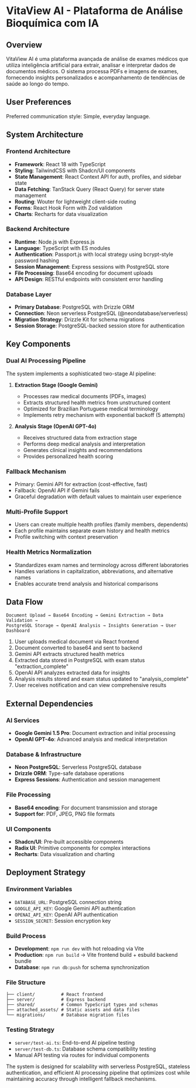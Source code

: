 # VitaView AI - Plataforma de Análise Bioquímica com IA

## Overview

VitaView AI é uma plataforma avançada de análise de exames médicos que utiliza inteligência artificial para extrair, analisar e interpretar dados de documentos médicos. O sistema processa PDFs e imagens de exames, fornecendo insights personalizados e acompanhamento de tendências de saúde ao longo do tempo.

## User Preferences

Preferred communication style: Simple, everyday language.

## System Architecture

### Frontend Architecture
- **Framework**: React 18 with TypeScript
- **Styling**: TailwindCSS with Shadcn/UI components
- **State Management**: React Context API for auth, profiles, and sidebar state
- **Data Fetching**: TanStack Query (React Query) for server state management
- **Routing**: Wouter for lightweight client-side routing
- **Forms**: React Hook Form with Zod validation
- **Charts**: Recharts for data visualization

### Backend Architecture
- **Runtime**: Node.js with Express.js
- **Language**: TypeScript with ES modules
- **Authentication**: Passport.js with local strategy using bcrypt-style password hashing
- **Session Management**: Express sessions with PostgreSQL store
- **File Processing**: Base64 encoding for document uploads
- **API Design**: RESTful endpoints with consistent error handling

### Database Layer
- **Primary Database**: PostgreSQL with Drizzle ORM
- **Connection**: Neon serverless PostgreSQL (@neondatabase/serverless)
- **Migration Strategy**: Drizzle Kit for schema migrations
- **Session Storage**: PostgreSQL-backed session store for authentication

## Key Components

### Dual AI Processing Pipeline
The system implements a sophisticated two-stage AI pipeline:

1. **Extraction Stage (Google Gemini)**
   - Processes raw medical documents (PDFs, images)
   - Extracts structured health metrics from unstructured content
   - Optimized for Brazilian Portuguese medical terminology
   - Implements retry mechanism with exponential backoff (5 attempts)

2. **Analysis Stage (OpenAI GPT-4o)**
   - Receives structured data from extraction stage
   - Performs deep medical analysis and interpretation
   - Generates clinical insights and recommendations
   - Provides personalized health scoring

### Fallback Mechanism
- Primary: Gemini API for extraction (cost-effective, fast)
- Fallback: OpenAI API if Gemini fails
- Graceful degradation with default values to maintain user experience

### Multi-Profile Support
- Users can create multiple health profiles (family members, dependents)
- Each profile maintains separate exam history and health metrics
- Profile switching with context preservation

### Health Metrics Normalization
- Standardizes exam names and terminology across different laboratories
- Handles variations in capitalization, abbreviations, and alternative names
- Enables accurate trend analysis and historical comparisons

## Data Flow

```
Document Upload → Base64 Encoding → Gemini Extraction → Data Validation → 
PostgreSQL Storage → OpenAI Analysis → Insights Generation → User Dashboard
```

1. User uploads medical document via React frontend
2. Document converted to base64 and sent to backend
3. Gemini API extracts structured health metrics
4. Extracted data stored in PostgreSQL with exam status "extraction_complete"
5. OpenAI API analyzes extracted data for insights
6. Analysis results stored and exam status updated to "analysis_complete"
7. User receives notification and can view comprehensive results

## External Dependencies

### AI Services
- **Google Gemini 1.5 Pro**: Document extraction and initial processing
- **OpenAI GPT-4o**: Advanced analysis and medical interpretation

### Database & Infrastructure
- **Neon PostgreSQL**: Serverless PostgreSQL database
- **Drizzle ORM**: Type-safe database operations
- **Express Sessions**: Authentication and session management

### File Processing
- **Base64 encoding**: For document transmission and storage
- **Support for**: PDF, JPEG, PNG file formats

### UI Components
- **Shadcn/UI**: Pre-built accessible components
- **Radix UI**: Primitive components for complex interactions
- **Recharts**: Data visualization and charting

## Deployment Strategy

### Environment Variables
- `DATABASE_URL`: PostgreSQL connection string
- `GOOGLE_API_KEY`: Google Gemini API authentication
- `OPENAI_API_KEY`: OpenAI API authentication
- `SESSION_SECRET`: Session encryption key

### Build Process
- **Development**: `npm run dev` with hot reloading via Vite
- **Production**: `npm run build` → Vite frontend build + esbuild backend bundle
- **Database**: `npm run db:push` for schema synchronization

### File Structure
```
├── client/          # React frontend
├── server/          # Express backend
├── shared/          # Common TypeScript types and schemas
├── attached_assets/ # Static assets and data files
└── migrations/      # Database migration files
```

### Testing Strategy
- `server/test-ai.ts`: End-to-end AI pipeline testing
- `server/test-db.ts`: Database schema compatibility testing
- Manual API testing via routes for individual components

The system is designed for scalability with serverless PostgreSQL, stateless authentication, and efficient AI processing pipeline that optimizes cost while maintaining accuracy through intelligent fallback mechanisms.